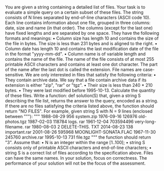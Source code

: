 You are given a string containing a detailed list of files. Your task is to evaluate a simple query on a certain subset of these files.
The string consists of N lines separated by end-of-line characters (ASCII code 10). Each line contains information about one file, grouped in three columns: date, size and name (in that order). The columns (except for the last one) have fixed lengths and are separated by one space. They have the following formats and meanings:
• Column size has length 10 and contains the size of the file in bytes. The size is less than 231 bytes and is aligned to the right.
• Column date has length 10 and contains the last modification date of the file in the format "yyyy-mm-dd".
• Column name is of variable length and contains the name of the file. The name of the file consists of at most 255 printable ASCIl characters and contains at least one dot character. The part of the name after the last dot is called the extension. File names are case-sensitive.
We are only interested in files that satisfy the following criteria:
• They contain archive data. We say that a file contain archive data if its extension is either "zip", "rar" or "tgz".
• Their size is less than 240 * 210 bytes.
• They were last modified before 1995-10-13.
Calculate the quantity of these files.
Write a function:
def solution(S)
that, given a string S describing the file list, returns the answer to the query, encoded as a string. If there are no files satisfying the criteria listed above, the function should return "NO FILES".
For example, given string S with N = 9 lines (enclosed between """):
"""
1988-08-29 956 system.zip
1976-09-16 126976 old-photos.tgz
1987-02-03 118784 logs. rar
1961-12-04 703594496 very-long-filename. rar
1980-08-03 2 DELETE-THIS. TXT
2014-08-23 138 important.rar
2001-08-26 595968 MOONLIGHT-SONATA.FLAC
1967-11-30 245760 archive.rar
1995-10-13 731 file.tgz
"""
the function should return "3".
Assume that:
• N is an integer within the range [1..100];
• string S consists only of printable ASCII characters and end-of-line characters;
• string S is a correct list of files according to the specification above. Files can have the same names.
In your solution, focus on correctness. The performance of your solution will not be the focus of the assessment.
